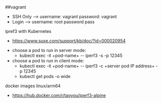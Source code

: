 ##vagrant
- SSH Only --> username: vagrant password: vagrant
- Login --> username: root password pass

ipref3 with Kubernetes
- https://www.suse.com/support/kb/doc/?id=000020954
* choose a pod to run in server mode:
    - kubectl exec -it +pod-name+ -- iperf3 -s -p 12345
* choose a pod to run in client mode:
    - kubectl exec -it +pod-name+ -- iperf3 -c +server pod IP address+ -p 12345
    - kubectl get pods -o wide

docker images linux/arm64
- https://hub.docker.com/r/taoyou/iperf3-alpine
